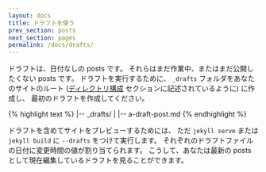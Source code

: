 ```yaml
---
layout: docs
title: ドラフトを使う
prev_section: posts
next_section: pages
permalink: /docs/drafts/
---
```


<!--original
---
layout: docs
title: Working with drafts
prev_section: posts
next_section: pages
permalink: /docs/drafts/
---
-->

ドラフトは、日付なしの posts です。
それらはまだ作業中、またはまだ公開したくない posts です。
ドラフトを実行するために、 `_drafts` フォルダをあなたのサイトのルート
([ディレクトリ構成](/docs/structure/) セクションに記述されているように) に作成し、
最初のドラフトを作成してください。

<!--original
Drafts are posts without a date. They're posts you're still working on and don't want to
publish yet. To get up and running with drafts, create a `_drafts` folder in your site's
root (as described in the [site structure](/docs/structure/) section) and create your
first draft:
-->

{% highlight text %}
|-- _drafts/
|   |-- a-draft-post.md
{% endhighlight %}

<!--original
{% highlight text %}
|-- _drafts/
|   |-- a-draft-post.md
{% endhighlight %}
-->

ドラフトを含めてサイトをプレビューするためには、 ただ `jekyll serve`
または `jekyll build` に `--drafts` をつけて実行します。
それぞれのドラフトファイルの日付に変更時間の値が割り当てられます。
こうして、あなたは最新の posts として現在編集しているドラフトを見ることができます。

<!--original
To preview your site with drafts, simply run `jekyll serve` or `jekyll build` with
the `--drafts` switch.  Each will be assigned the value modification time of the draft file
for its date, and thus you will see currently edited drafts as the latest posts.
-->


